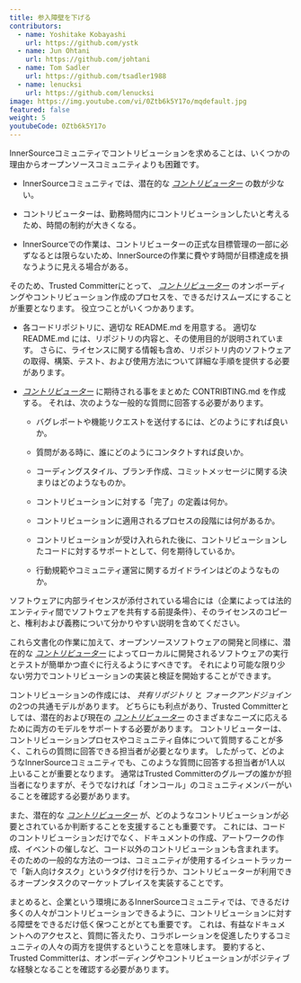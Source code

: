 ```yaml
---
title: 参入障壁を下げる
contributors:
  - name: Yoshitake Kobayashi
    url: https://github.com/ystk
  - name: Jun Ohtani
    url: https://github.com/johtani
  - name: Tom Sadler
    url: https://github.com/tsadler1988
  - name: lenucksi
    url: https://github.com/lenucksi
image: https://img.youtube.com/vi/0Ztb6k5Y17o/mqdefault.jpg
featured: false
weight: 5
youtubeCode: 0Ztb6k5Y17o
---
```

<div class="paragraph">
<p>InnerSourceコミュニティでコントリビューションを求めることは、いくつかの理由からオープンソースコミュニティよりも困難です。</p>
</div>
<div class="ulist">
<ul>
<li>
<p>InnerSourceコミュニティでは、潜在的な <a href="https://innersourcecommons.org/ja/learn/learning-path/contributor"><em>コントリビューター</em></a> の数が少ない。</p>
</li>
<li>
<p>コントリビューターは、勤務時間内にコントリビューションしたいと考えるため、時間の制約が大きくなる。</p>
</li>
<li>
<p>InnerSourceでの作業は、コントリビューターの正式な目標管理の一部に必ずなるとは限らないため、InnerSourceの作業に費やす時間が目標達成を損なうように見える場合がある。</p>
</li>
</ul>
</div>
<div class="paragraph">
<p>そのため、Trusted Committerにとって、 <a href="https://innersourcecommons.org/ja/learn/learning-path/contributor"><em>コントリビューター</em></a> のオンボーディングやコントリビューション作成のプロセスを、できるだけスムーズにすることが重要となります。
役立つことがいくつかあります。</p>
</div>
<div class="ulist">
<ul>
<li>
<p>各コードリポジトリに、適切な README.md を用意する。
適切な README.md には、リポジトリの内容と、その使用目的が説明されています。
さらに、ライセンスに関する情報も含め、リポジトリ内のソフトウェアの取得、構築、テスト、および使用方法について詳細な手順を提供する必要があります。</p>
</li>
<li>
<p><a href="https://innersourcecommons.org/ja/learn/learning-path/contributor"><em>コントリビューター</em></a> に期待される事をまとめた CONTRIBTING.md を作成する。
それは、次のような一般的な質問に回答する必要があります。</p>
<div class="ulist">
<ul>
<li>
<p>バグレポートや機能リクエストを送付するには、どのようにすれば良いか。</p>
</li>
<li>
<p>質問がある時に、誰にどのようにコンタクトすれば良いか。</p>
</li>
<li>
<p>コーディングスタイル、ブランチ作成、コミットメッセージに関する決まりはどのようなものか。</p>
</li>
<li>
<p>コントリビューションに対する「完了」の定義は何か。</p>
</li>
<li>
<p>コントリビューションに適用されるプロセスの段階には何があるか。</p>
</li>
<li>
<p>コントリビューションが受け入れられた後に、コントリビューションしたコードに対するサポートとして、何を期待しているか。</p>
</li>
<li>
<p>行動規範やコミュニティ運営に関するガイドラインはどのようなものか。</p>
</li>
</ul>
</div>
</li>
</ul>
</div>
<div class="paragraph">
<p>ソフトウェアに内部ライセンスが添付されている場合には（企業によっては法的エンティティ間でソフトウェアを共有する前提条件）、そのライセンスのコピーと、権利および義務について分かりやすい説明を含めてください。</p>
</div>
<div class="paragraph">
<p>これら文書化の作業に加えて、オープンソースソフトウェアの開発と同様に、潜在的な <a href="https://innersourcecommons.org/ja/learn/learning-path/contributor"><em>コントリビューター</em></a> によってローカルに開発されるソフトウェアの実行とテストが簡単かつ直ぐに行えるようにすべきです。
それにより可能な限り少ない労力でコントリビューションの実装と検証を開始することができます。</p>
</div>
<div class="paragraph">
<p>コントリビューションの作成には、 <em>共有リポジトリ</em> と <em>フォークアンドジョイン</em> の2つの共通モデルがあります。
どちらにも利点があり、Trusted Committerとしては、潜在的および現在の <a href="https://innersourcecommons.org/ja/learn/learning-path/contributor"><em>コントリビューター</em></a> のさまざまなニーズに応えるために両方のモデルをサポートする必要があります。
コントリビューターは、コントリビューションプロセスやコミュニティ自体について質問することが多く、これらの質問に回答できる担当者が必要となります。
したがって、どのようなInnerSourceコミュニティでも、このような質問に回答する担当者が1人以上いることが重要となります。
通常はTrusted Committerのグループの誰かが担当者になりますが、そうでなければ「オンコール」のコミュニティメンバーがいることを確認する必要があります。</p>
</div>
<div class="paragraph">
<p>また、潜在的な <a href="https://innersourcecommons.org/ja/learn/learning-path/contributor"><em>コントリビューター</em></a> が、どのようなコントリビューションが必要とされているか判断することを支援することも重要です。
これには、コードのコントリビューションだけでなく、ドキュメントの作成、アートワークの作成、イベントの催しなど、コード以外のコントリビューションも含まれます。
そのための一般的な方法の一つは、コミュニティが使用するイシュートラッカーで「新人向けタスク」というタグ付けを行うか、コントリビューターが利用できるオープンタスクのマーケットプレイスを実装することです。</p>
</div>
<div class="paragraph">
<p>まとめると、企業という環境にあるInnerSourceコミュニティでは、できるだけ多くの人々がコントリビューションできるように、コントリビューションに対する障壁をできるだけ低く保つことがとても重要です。
これは、有益なドキュメントへのアクセスと、質問に答えたり、コラボレーションを促進したりするコミュニティの人々の両方を提供するということを意味します。
要約すると、Trusted Committerは、オンボーディングやコントリビューションがポジティブな経験となることを確認する必要があります。</p>
</div>
<!--- This file autogenerated from https://github.com/InnerSourceCommons/InnerSourceLearningPath/blob/main/scripts -->